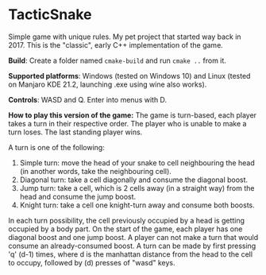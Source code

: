# TacticSnake
Simple game with unique rules. My pet project that started way back in 2017. This is the "classic", early C++ implementation of the game.

**Build**: Create a folder named `cmake-build` and run `cmake ..` from it.

**Supported platforms**: Windows (tested on Windows 10) and Linux (tested on Manjaro KDE 21.2, launching .exe using wine also works).

**Controls**: WASD and Q. Enter into menus with D.

**How to play this version of the game:**
The game is turn-based, each player takes a turn in their respective order. The player who is unable to make a turn loses. The last standing player wins.

A turn is one of the following:
1) Simple turn: move the head of your snake to cell neighbouring the head (in another words, take the neighbouring cell).
2) Diagonal turn: take a cell diagonally and consume the diagonal boost.
3) Jump turn: take a cell, which is 2 cells away (in a straight way) from the head and consume the jump boost.
4) Knight turn: take a cell one knight-turn away and consume both boosts.

In each turn possibility, the cell previously occupied by a head is getting occupied by a body part.
On the start of the game, each player has one diagonal boost and one jump boost. A player can not make a turn that would consume an already-consumed boost.
A turn can be made by first pressing 'q' (d-1) times, where d is the manhattan distance from the head to the cell to occupy, followed by (d) presses of "wasd" keys.
